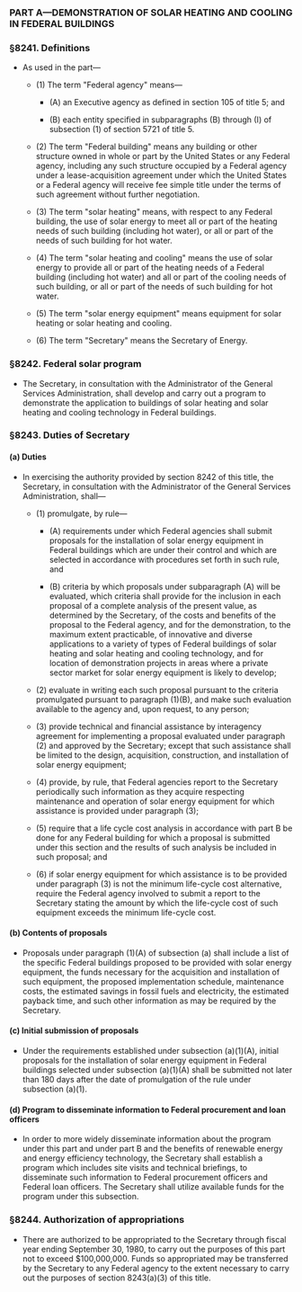 ### PART A—DEMONSTRATION OF SOLAR HEATING AND COOLING IN FEDERAL BUILDINGS

### §8241. Definitions
* As used in the part—

  * (1) The term "Federal agency" means—

    * (A) an Executive agency as defined in section 105 of title 5; and

    * (B) each entity specified in subparagraphs (B) through (I) of subsection (1) of section 5721 of title 5.


  * (2) The term "Federal building" means any building or other structure owned in whole or part by the United States or any Federal agency, including any such structure occupied by a Federal agency under a lease-acquisition agreement under which the United States or a Federal agency will receive fee simple title under the terms of such agreement without further negotiation.

  * (3) The term "solar heating" means, with respect to any Federal building, the use of solar energy to meet all or part of the heating needs of such building (including hot water), or all or part of the needs of such building for hot water.

  * (4) The term "solar heating and cooling" means the use of solar energy to provide all or part of the heating needs of a Federal building (including hot water) and all or part of the cooling needs of such building, or all or part of the needs of such building for hot water.

  * (5) The term "solar energy equipment" means equipment for solar heating or solar heating and cooling.

  * (6) The term "Secretary" means the Secretary of Energy.

### §8242. Federal solar program
* The Secretary, in consultation with the Administrator of the General Services Administration, shall develop and carry out a program to demonstrate the application to buildings of solar heating and solar heating and cooling technology in Federal buildings.

### §8243. Duties of Secretary
#### (a) Duties
* In exercising the authority provided by section 8242 of this title, the Secretary, in consultation with the Administrator of the General Services Administration, shall—

  * (1) promulgate, by rule—

    * (A) requirements under which Federal agencies shall submit proposals for the installation of solar energy equipment in Federal buildings which are under their control and which are selected in accordance with procedures set forth in such rule, and

    * (B) criteria by which proposals under subparagraph (A) will be evaluated, which criteria shall provide for the inclusion in each proposal of a complete analysis of the present value, as determined by the Secretary, of the costs and benefits of the proposal to the Federal agency, and for the demonstration, to the maximum extent practicable, of innovative and diverse applications to a variety of types of Federal buildings of solar heating and solar heating and cooling technology, and for location of demonstration projects in areas where a private sector market for solar energy equipment is likely to develop;


  * (2) evaluate in writing each such proposal pursuant to the criteria promulgated pursuant to paragraph (1)(B), and make such evaluation available to the agency and, upon request, to any person;

  * (3) provide technical and financial assistance by interagency agreement for implementing a proposal evaluated under paragraph (2) and approved by the Secretary; except that such assistance shall be limited to the design, acquisition, construction, and installation of solar energy equipment;

  * (4) provide, by rule, that Federal agencies report to the Secretary periodically such information as they acquire respecting maintenance and operation of solar energy equipment for which assistance is provided under paragraph (3);

  * (5) require that a life cycle cost analysis in accordance with part B be done for any Federal building for which a proposal is submitted under this section and the results of such analysis be included in such proposal; and

  * (6) if solar energy equipment for which assistance is to be provided under paragraph (3) is not the minimum life-cycle cost alternative, require the Federal agency involved to submit a report to the Secretary stating the amount by which the life-cycle cost of such equipment exceeds the minimum life-cycle cost.

#### (b) Contents of proposals
* Proposals under paragraph (1)(A) of subsection (a) shall include a list of the specific Federal buildings proposed to be provided with solar energy equipment, the funds necessary for the acquisition and installation of such equipment, the proposed implementation schedule, maintenance costs, the estimated savings in fossil fuels and electricity, the estimated payback time, and such other information as may be required by the Secretary.

#### (c) Initial submission of proposals
* Under the requirements established under subsection (a)(1)(A), initial proposals for the installation of solar energy equipment in Federal buildings selected under subsection (a)(1)(A) shall be submitted not later than 180 days after the date of promulgation of the rule under subsection (a)(1).

#### (d) Program to disseminate information to Federal procurement and loan officers
* In order to more widely disseminate information about the program under this part and under part B and the benefits of renewable energy and energy efficiency technology, the Secretary shall establish a program which includes site visits and technical briefings, to disseminate such information to Federal procurement officers and Federal loan officers. The Secretary shall utilize available funds for the program under this subsection.

### §8244. Authorization of appropriations
* There are authorized to be appropriated to the Secretary through fiscal year ending September 30, 1980, to carry out the purposes of this part not to exceed $100,000,000. Funds so appropriated may be transferred by the Secretary to any Federal agency to the extent necessary to carry out the purposes of section 8243(a)(3) of this title.